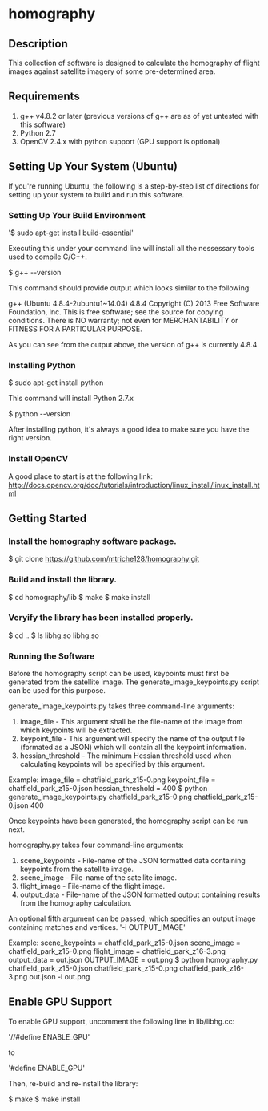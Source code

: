 # homography

## Description

This collection of software is designed to calculate the homography of flight images against satellite imagery of some pre-determined area.

## Requirements

1. g++ v4.8.2 or later (previous versions of g++ are as of yet untested with this software)
2. Python 2.7
3. OpenCV 2.4.x with python support (GPU support is optional)

## Setting Up Your System (Ubuntu)

If you're running Ubuntu, the following is a step-by-step list of directions for setting up your system to build and run this software.

### Setting Up Your Build Environment

'$ sudo apt-get install build-essential' 

Executing this under your command line will install all the nessessary tools used to compile C/C++.

$ g++ --version

This command should provide output which looks similar to the following:

g++ (Ubuntu 4.8.4-2ubuntu1~14.04) 4.8.4
Copyright (C) 2013 Free Software Foundation, Inc.
This is free software; see the source for copying conditions.  There is NO
warranty; not even for MERCHANTABILITY or FITNESS FOR A PARTICULAR PURPOSE.

As you can see from the output above, the version of g++ is currently 4.8.4

### Installing Python

$ sudo apt-get install python

This command will install Python 2.7.x

$ python --version

After installing python, it's always a good idea to make sure you have the right version.

### Install OpenCV

A good place to start is at the following link:
http://docs.opencv.org/doc/tutorials/introduction/linux_install/linux_install.html

## Getting Started

### Install the homography software package.

$ git clone https://github.com/mtriche128/homography.git

### Build and install the library.

$ cd homography/lib
$ make
$ make install

### Veryify the library has been installed properly.

$ cd ..
$ ls libhg.so
libhg.so

### Running the Software

Before the homography script can be used, keypoints must first be generated from the satellite image. 
The generate_image_keypoints.py script can be used for this purpose. 

generate_image_keypoints.py takes three command-line arguments:

1. image_file        - This argument shall be the file-name of the image from which keypoints will be extracted.
2. keypoint_file     - This argument will specify the name of the output file (formated as a JSON) which will contain all the keypoint information.
3. hessian_threshold - The minimum Hessian threshold used when calculating keypoints will be specified by this argument.

Example:
image_file = chatfield_park_z15-0.png
keypoint_file = chatfield_park_z15-0.json
hessian_threshold = 400
$ python generate_image_keypoints.py chatfield_park_z15-0.png chatfield_park_z15-0.json 400

Once keypoints have been generated, the homography script can be run next.

homography.py takes four command-line arguments:
1. scene_keypoints - File-name of the JSON formatted data containing keypoints from the satellite image.
2. scene_image     - File-name of the satellite image.
3. flight_image    - File-name of the flight image.
4. output_data     - File-name of the JSON formatted output containing results from the homography calculation.

An optional fifth argument can be passed, which specifies an output image containing matches and vertices.
'-i OUTPUT_IMAGE'

Example:
scene_keypoints = chatfield_park_z15-0.json
scene_image = chatfield_park_z15-0.png
flight_image = chatfield_park_z16-3.png
output_data = out.json
OUTPUT_IMAGE = out.png
$ python homography.py chatfield_park_z15-0.json chatfield_park_z15-0.png chatfield_park_z16-3.png out.json -i out.png

## Enable GPU Support

To enable GPU support, uncomment the following line in lib/libhg.cc:

'//#define ENABLE_GPU' 

to

'#define ENABLE_GPU' 

Then, re-build and re-install the library:

$ make
$ make install

